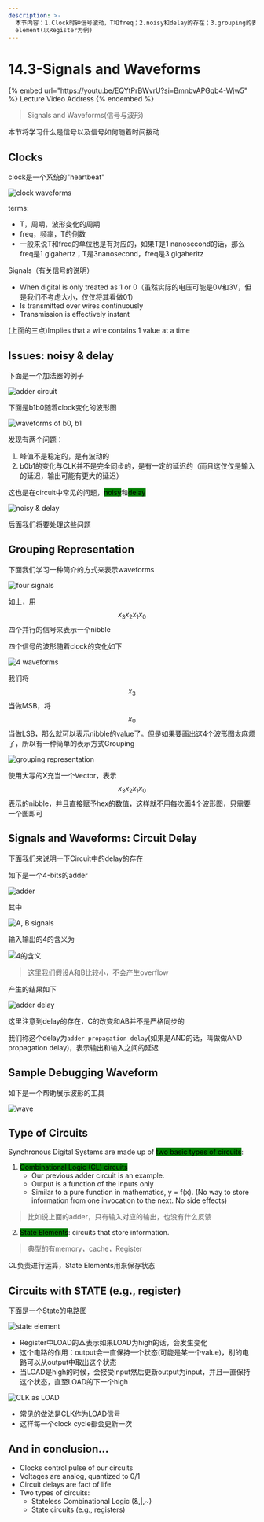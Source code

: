 ```yaml
---
description: >-
  本节内容：1.Clock时钟信号波动，T和freq；2.noisy和delay的存在；3.grouping的表示波动的方式；4.Circuit的类型：CL和State
  element(以Register为例)
---
```


# 14.3-Signals and Waveforms

{% embed url="https://youtu.be/EQYtPrBWvrU?si=BmnbvAPGqb4-Wjw5" %}
Lecture Video Address
{% endembed %}

> Signals and Waveforms(信号与波形)

本节将学习什么是信号以及信号如何随着时间拨动

## Clocks

clock是一个系统的"heartbeat"

![clock waveforms](.image/image-20240611214904819.png)

terms:

* T，周期，波形变化的周期
* freq，频率，T的倒数
* 一般来说T和freq的单位也是有对应的，如果T是1 nanosecond的话，那么freq是1 gigahertz；T是3nanosecond，freq是3 gigaheritz

Signals（有关信号的说明）

* When digital is only treated as 1 or 0（虽然实际的电压可能是0V和3V，但是我们不考虑大小，仅仅将其看做01）
* Is transmitted over wires continuously
* Transmission is effectively instant

(上面的三点)Implies that a wire contains 1 value at a time

## Issues: noisy & delay

下面是一个加法器的例子

![adder circuit](.image/image-20240612143546061.png)

下面是b1b0随着clock变化的波形图

![waveforms of b0, b1](.image/image-20240612143647747.png)

发现有两个问题：

1. 峰值不是稳定的，是有波动的
2. b0b1的变化与CLK并不是完全同步的，是有一定的延迟的（而且这仅仅是输入的延迟，输出可能有更大的延迟）

这也是在circuit中常见的问题，<mark style="background-color:green;">noisy</mark>和<mark style="background-color:green;">delay</mark>

![noisy & delay](.image/image-20240612143840733.png)

后面我们将要处理这些问题

## Grouping Representation

下面我们学习一种简介的方式来表示waveforms

![ four signals](.image/image-20240612145216844.png)

如上，用 $$x_{3}x_{2}x_{1}x_{0}$$ 四个并行的信号来表示一个nibble

四个信号的波形随着clock的变化如下

![4 waveforms](.image/image-20240612145237514.png)

我们将 $$x_3$$ 当做MSB，将 $$x_0$$ 当做LSB，那么就可以表示nibble的value了。但是如果要画出这4个波形图太麻烦了，所以有一种简单的表示方式Grouping

![grouping representation](.image/image-20240612145411948.png)

使用大写的X充当一个Vector，表示 $$x_{3}x_{2}x_{1}x_{0}$$ 表示的nibble，并且直接赋予hex的数值，这样就不用每次画4个波形图，只需要一个图即可

## Signals and Waveforms: Circuit Delay

下面我们来说明一下Circuit中的delay的存在

如下是一个4-bits的adder

![adder](.image/image-20240612150443041.png)

其中

![A, B signals](.image/image-20240612150721248.png)

输入输出的4的含义为

![4的含义](.image/image-20240612150739271.png)

> 这里我们假设A和B比较小，不会产生overflow

产生的结果如下

![adder delay](.image/image-20240612150911044.png)

这里注意到delay的存在，C的改变和AB并不是严格同步的

我们称这个delay为`adder propagation delay`(如果是AND的话，叫做做AND propagation delay)，表示输出和输入之间的延迟

## Sample Debugging Waveform

如下是一个帮助展示波形的工具

![wave](.image/image-20240611221137211.png)

## Type of Circuits

Synchronous Digital Systems are made up of <mark style="background-color:green;">two basic types of circuits</mark>:

1. <mark style="background-color:green;">Combinational Logic (CL) circuits</mark>
   * Our previous adder circuit is an example.
   * Output is a function of the inputs only
   * Similar to a pure function in mathematics, y = f(x). (No way to store information from one invocation to the next. No side effects)

> 比如说上面的adder，只有输入对应的输出，也没有什么反馈

2. <mark style="background-color:green;">State Elements</mark>: circuits that store information.

> 典型的有memory，cache，Register

CL负责进行运算，State Elements用来保存状态

## Circuits with STATE (e.g., register)

下面是一个State的电路图

![state element](.image/image-20240612151853468.png)

* Register中LOAD的△表示如果LOAD为high的话，会发生变化
* 这个电路的作用：output会一直保持一个状态(可能是某一个value)，别的电路可以从output中取出这个状态
* 当LOAD是high的时候，会接受input然后更新output为input，并且一直保持这个状态，直至LOAD的下一个high

![CLK as LOAD](.image/image-20240612152121984.png)

* 常见的做法是CLK作为LOAD信号
* 这样每一个clock cycle都会更新一次

## And in conclusion…

* Clocks control pulse of our circuits
* Voltages are analog, quantized to 0/1
* Circuit delays are fact of life
* Two types of circuits:
  * Stateless Combinational Logic (&,|,\~)
  * State circuits (e.g., registers)
